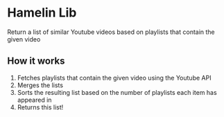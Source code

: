 # Hamelin Lib
Return a list of similar Youtube videos based on playlists that contain the given video

## How it works
1. Fetches playlists that contain the given video using the Youtube API
2. Merges the lists 
3. Sorts the resulting list based on the number of playlists each item has appeared in
4. Returns this list!

